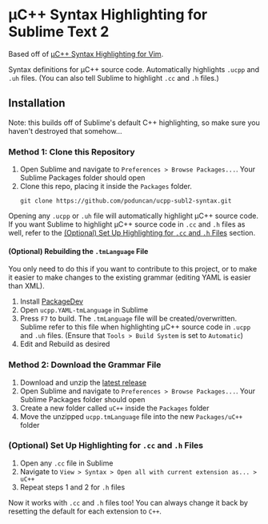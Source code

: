 # &micro;C++ Syntax Highlighting for Sublime Text 2
Based off of [&micro;C++ Syntax Highlighting for Vim](https://github.com/flxf/uCpp.vim).

Syntax definitions for &micro;C++ source code. Automatically highlights `.ucpp` and `.uh` files. (You can also tell Sublime to highlight `.cc` and `.h` files.)

## Installation
Note: this builds off of Sublime's default C++ highlighting, so make sure you haven't destroyed that somehow...

### Method 1: Clone this Repository
1. Open Sublime and navigate to `Preferences > Browse Packages...`. Your Sublime Packages folder should open
2. Clone this repo, placing it inside the `Packages` folder. 
   ```
   git clone https://github.com/poduncan/ucpp-subl2-syntax.git
   ```

Opening any `.ucpp` or `.uh` file will automatically highlight &micro;C++ source code. If you want Sublime to highlight &micro;C++ source code in `.cc` and `.h` files as well, refer to the [(Optional) Set Up Highlighting for `.cc` and `.h` Files](#optional-set-up-highlighting-for-cc-and-h-files) section.

#### (Optional) Rebuilding the `.tmLanguage` File
You only need to do this if you want to contribute to this project, or to make it easier to make changes to the existing grammar (editing YAML is easier than XML).

1. Install [PackageDev](https://github.com/SublimeText/PackageDev)
2. Open `ucpp.YAML-tmLanguage` in Sublime
3. Press `F7` to build. The `.tmLanguage` file will be created/overwritten. Sublime refer to this file when highlighting &micro;C++ source code in `.ucpp` and `.uh` files. (Ensure that `Tools > Build System` is set to `Automatic`)
4. Edit and Rebuild as desired

### Method 2: Download the Grammar File
1. Download and unzip the [latest release](https://github.com/poduncan/ucpp-subl2-syntax/releases/download/v0.1.0/ucpp.tmLanguage.zip)
2. Open Sublime and navigate to `Preferences > Browse Packages...`. Your Sublime Packages folder should open
3. Create a new folder called `uC++` inside the `Packages` folder
4. Move the unzipped `ucpp.tmLanguage` file into the new `Packages/uC++` folder

### (Optional) Set Up Highlighting for `.cc` and `.h` Files

1. Open any `.cc` file in Sublime
2. Navigate to `View > Syntax > Open all with current extension as... > uC++`
3. Repeat steps 1 and 2 for `.h` files

Now it works with `.cc` and `.h` files too! You can always change it back by resetting the default for each extension to `C++`.


